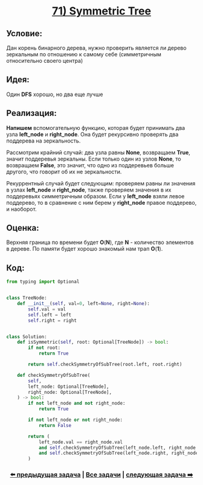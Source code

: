 <div align='center'>
<h1><a href='https://leetcode.com/problems/symmetric-tree/description/'><strong>71) Symmetric Tree</strong></a></h1>
</div>

## **Условие:**

Дан корень бинарного дерева, нужно проверить является ли дерево зеркальным по отношению к самому себе (симметричным относительно своего центра)

## **Идея:**

Один **DFS** хорошо, но два еще лучше

## **Реализация:**

**Напишeм** вспомогательную функцию, которая будет принимать два узла **left_node** и **right_node**. Она будет рекурсивно проверять два поддерева на зеркальность.

Рассмотрим крайний случай: два узла равны **None**, возвращаем **True**, значит поддеревья зеркальны. Если только один из узлов **None**, то возвращаем **False**, это значит, что одно из поддеревьев больше другого, что говорит об их не зеркальности.

Рекуррентный случай будет следующим: проверяем равны ли значения в узлах **left_node** и **right_node**, также проверяем значения в их поддеревьях симметричным образом. Если у **left_node** взяли левое поддерево, то в сравнение с ним берем у **right_node** правое поддерево, и наоборот.



## **Оценка:**

Верхняя граница по времени будет **O**(**N**), где **N** - количество элементов в дереве. По памяти будет хорошо знакомый нам трап **O**(**1**).

## Код:
```python
from typing import Optional


class TreeNode:
    def __init__(self, val=0, left=None, right=None):
        self.val = val
        self.left = left
        self.right = right


class Solution:
    def isSymmetric(self, root: Optional[TreeNode]) -> bool:
        if not root:
            return True

        return self.checkSymmetryOfSubTree(root.left, root.right)

    def checkSymmetryOfSubTree(
        self,
        left_node: Optional[TreeNode],
        right_node: Optional[TreeNode],
    ) -> bool:
        if not left_node and not right_node:
            return True

        if not left_node or not right_node:
            return False

        return (
            left_node.val == right_node.val
            and self.checkSymmetryOfSubTree(left_node.left, right_node.right)
            and self.checkSymmetryOfSubTree(left_node.right, right_node.left)
        )

```

<div align='center'><h3><a href='https://github.com/TAskMAster339/PythonAlgorithms/tree/main/70.Invert%20Binary%20Tree'>⬅️ предыдущая задача</a>&nbsp;|&nbsp;<a href='https://github.com/TAskMAster339/PythonAlgorithms/tree/main/README.md'>Все задачи</a>&nbsp;|&nbsp;<a href='https://github.com/TAskMAster339/PythonAlgorithms/tree/main/72.Construct%20Binary%20Tree%20from%20Preorder%20and%20Inorder%20Traversal'>следующая задача ➡️</a></h3></div>